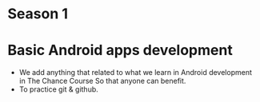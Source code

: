 # Season 1
# Basic Android apps development

* We add anything that related to what we learn in Android development in The Chance Course So that anyone can benefit.
* To practice git & github.

